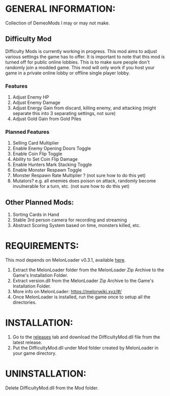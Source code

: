 # GENERAL INFORMATION:
Collection of DemeoMods I may or may not make.

## Difficulty Mod
Difficulty Mods is currently working in progress. This mod aims to adjust various settings the game has to offer. It is important to note that this mod is turned off for public online lobbies. This is to make sure people don't randomly join a modded game. This mod will only work if you host your game in a private online lobby or offline single player lobby.

### Features
1. Adjust Enemy HP
1. Adjust Enemy Damage
1. Adjust Energy Gain from discard, killing enemy, and attacking (might separate this into 3 separating settings, not sure)
1. Adjust Gold Gain from Gold Piles

### Planned Features
1. Selling Card Multiplier
1. Enable Enemy Opening Doors Toggle
1. Enable Coin Flip Toggle
1. Ability to Set Coin Flip Damage
1. Enable Hunters Mark Stacking Toggle
1. Enable Monster Respawn Toggle
1. Monster Respawn Rate Multiplier ? (not sure how to do this yet)
1. Mutators? e.g. all enemies does poison on attack, randomly become invulnerable for a turn, etc. (not sure how to do this yet)

## Other Planned Mods:
1. Sorting Cards in Hand
1. Stable 3rd person camera for recording and streaming
1. Abstract Scoring System based on time, monsters killed, etc.

# REQUIREMENTS:
This mod depends on MelonLoader v0.3.1, available [here](https://github.com/LavaGang/MelonLoader/actions/runs/851850441).

1. Extract the MelonLoader folder from the MelonLoader Zip Archive to the Game's Installation Folder.
1. Extract version.dll from the MelonLoader Zip Archive to the Game's Installation Folder.
1. More info on MelonLoader: https://melonwiki.xyz/#/
1. Once MelonLoader is installed, run the game once to setup all the directories.

# INSTALLATION:
1. Go to the [releases](https://github.com/Pokachi/DemeoMods/releases) tab and download the DifficultyMod.dll file from the latest release.
1. Put the DifficultyMod.dll under Mod folder created by MelonLoader in your game directory.


# UNINSTALLATION:
Delete DifficultyMod.dll from the Mod folder.
